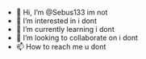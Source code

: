 - 👋 Hi, I’m @Sebus133 im not
- 👀 I’m interested in i dont
- 🌱 I’m currently learning i dont
- 💞️ I’m looking to collaborate on i dont
- 📫 How to reach me u dont

<!---
Sebus133/Sebus133 is a ✨ special ✨ repository because its `README.md` (this file) appears on your GitHub profile.
You can click the Preview link to take a look at your changes.
--->
